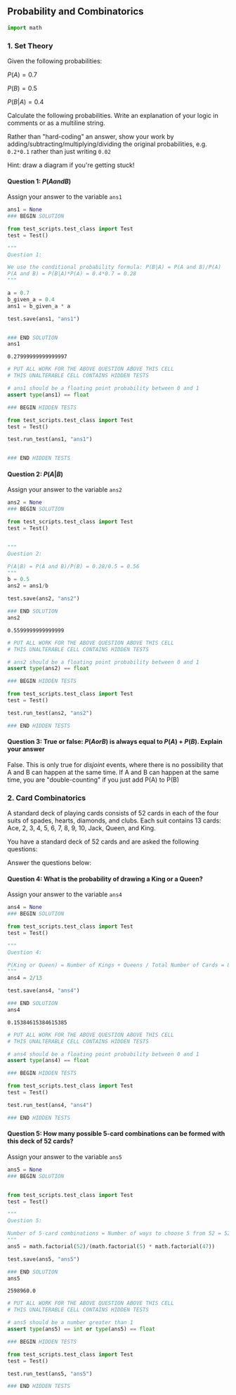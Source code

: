 ## Probability and Combinatorics



```python
import math
```

### 1. Set Theory

Given the following probabilities:

$P(A) = 0.7$

$P(B) = 0.5$

$P(B|A) = 0.4$

Calculate the following probabilities. Write an explanation of your logic in comments or as a multiline string. 

Rather than "hard-coding" an answer, show your work by adding/subtracting/multiplying/dividing the original probabilities, e.g. `0.2*0.1` rather than just writing `0.02`

Hint: draw a diagram if you're getting stuck!

#### Question 1: $P(A and B)$
    
Assign your answer to the variable `ans1`


```python
ans1 = None
### BEGIN SOLUTION

from test_scripts.test_class import Test
test = Test()

"""
Question 1:

We use the conditional probability formula: P(B|A) = P(A and B)/P(A)
P(A and B) = P(B|A)*P(A) = 0.4*0.7 = 0.28
"""

a = 0.7
b_given_a = 0.4
ans1 = b_given_a * a

test.save(ans1, "ans1")


### END SOLUTION
ans1
```




    0.27999999999999997




```python
# PUT ALL WORK FOR THE ABOVE QUESTION ABOVE THIS CELL
# THIS UNALTERABLE CELL CONTAINS HIDDEN TESTS

# ans1 should be a floating point probability between 0 and 1
assert type(ans1) == float

### BEGIN HIDDEN TESTS

from test_scripts.test_class import Test
test = Test()

test.run_test(ans1, "ans1")


### END HIDDEN TESTS
```

#### Question 2: $P(A|B)$
    
Assign your answer to the variable `ans2`


```python
ans2 = None
### BEGIN SOLUTION

from test_scripts.test_class import Test
test = Test()


"""
Question 2:

P(A|B) = P(A and B)/P(B) = 0.28/0.5 = 0.56
"""
b = 0.5
ans2 = ans1/b

test.save(ans2, "ans2")

### END SOLUTION
ans2
```




    0.5599999999999999




```python
# PUT ALL WORK FOR THE ABOVE QUESTION ABOVE THIS CELL
# THIS UNALTERABLE CELL CONTAINS HIDDEN TESTS

# ans2 should be a floating point probability between 0 and 1
assert type(ans2) == float

### BEGIN HIDDEN TESTS

from test_scripts.test_class import Test
test = Test()

test.run_test(ans2, "ans2")

### END HIDDEN TESTS
```

#### Question 3: True or false: $P(A or B)$ is always equal to $P(A)$ + $P(B)$. Explain your answer

False. This is only true for _disjoint_ events, where there is no possibility that A and B can happen at the same time. If A and B can happen at the same time, you are "double-counting" if you just add P(A) to P(B)

### 2. Card Combinatorics

A standard deck of playing cards consists of 52 cards in each of the four suits of spades, hearts, diamonds, and clubs. Each suit contains 13 cards: Ace, 2, 3, 4, 5, 6, 7, 8, 9, 10, Jack, Queen, and King.
    
You have a standard deck of 52 cards and are asked the following questions:

Answer the questions below:

#### Question 4: What is the probability of drawing a King or a Queen?

Assign your answer to the variable `ans4`


```python
ans4 = None
### BEGIN SOLUTION

from test_scripts.test_class import Test
test = Test()

"""
Question 4:

P(King or Queen) = Number of Kings + Queens / Total Number of Cards = 8/52 = 2/13
"""
ans4 = 2/13

test.save(ans4, "ans4")

### END SOLUTION
ans4
```




    0.15384615384615385




```python
# PUT ALL WORK FOR THE ABOVE QUESTION ABOVE THIS CELL
# THIS UNALTERABLE CELL CONTAINS HIDDEN TESTS

# ans4 should be a floating point probability between 0 and 1
assert type(ans4) == float

### BEGIN HIDDEN TESTS

from test_scripts.test_class import Test
test = Test()

test.run_test(ans4, "ans4")

### END HIDDEN TESTS
```

#### Question 5: How many possible 5-card combinations can be formed with this deck of 52 cards?

Assign your answer to the variable `ans5`


```python
ans5 = None
### BEGIN SOLUTION


from test_scripts.test_class import Test
test = Test()

"""
Question 5:

Number of 5-card combinations = Number of ways to choose 5 from 52 = 52!/(5!*47!) = 2598960
"""
ans5 = math.factorial(52)/(math.factorial(5) * math.factorial(47))

test.save(ans5, "ans5")

### END SOLUTION
ans5
```




    2598960.0




```python
# PUT ALL WORK FOR THE ABOVE QUESTION ABOVE THIS CELL
# THIS UNALTERABLE CELL CONTAINS HIDDEN TESTS

# ans5 should be a number greater than 1
assert type(ans5) == int or type(ans5) == float

### BEGIN HIDDEN TESTS

from test_scripts.test_class import Test
test = Test()

test.run_test(ans5, "ans5")

### END HIDDEN TESTS
```

